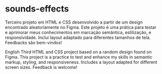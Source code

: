 # sounds-effects
Terceiro projeto em HTML e CSS desenvolvido a partir de um design encontrado aleatoriamente no Figma. Este projeto é uma prática para testar e aprimorar meus conhecimentos em marcação semântica, estilização, e responsividade. Inclui layout adaptado para diferentes tamanhos de tela. Feedbacks são bem-vindos!

English
Third HTML and CSS project based on a random design found on Figma. This project is a practice to test and enhance my skills in semantic markup, styling, and responsiveness. Includes a layout adapted for different screen sizes. Feedback is welcome!
